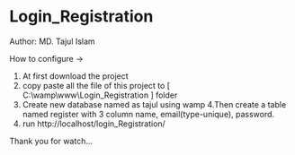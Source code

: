 # Login_Registration
Author: MD. Tajul Islam

How to configure ->

1. At first download the project
2. copy paste all the file of this project to [ C:\wamp\www\Login_Registration ] folder
3. Create new database named as tajul using wamp
4.Then create a table named register with 3 column name, email(type-unique), password.
5. run http://localhost/login_Registration/

Thank you for watch...

